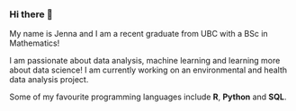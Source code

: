 ### Hi there 👋

My name is Jenna and I am a recent graduate from UBC with a BSc in Mathematics!

I am passionate about data analysis, machine learning and learning more about data science! I am currently working on an environmental and health data analysis project. 

Some of my favourite programming languages include **R**, **Python** and **SQL**.
